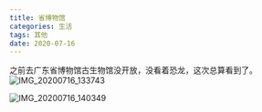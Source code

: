 ```yaml
---
title: 省博物馆
categories: 生活
tags: 其他
date: 2020-07-16
---
```


之前去广东省博物馆古生物馆没开放，没看着恐龙，这次总算看到了。  
![IMG_20200716_133743](https://user-images.githubusercontent.com/20520272/87894007-14129280-ca74-11ea-8e21-ebc6939874f4.jpg)
<!--more-->
![IMG_20200716_140349](https://user-images.githubusercontent.com/20520272/87894396-3822a380-ca75-11ea-8f57-2fe779a4c2b0.jpg)